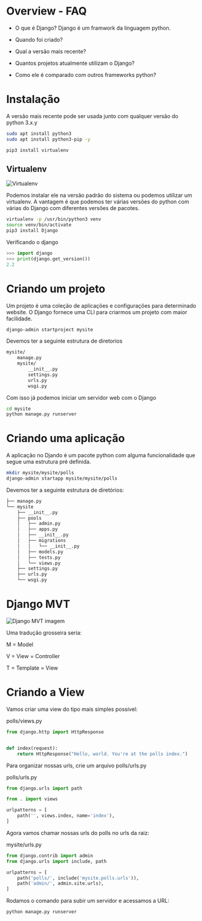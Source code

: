 # Overview - FAQ

- O que é Django?
Django é um framwork da linguagem python.

- Quando foi criado?

- Qual a versão mais recente?

- Quantos projetos atualmente utilizam o Django?

- Como ele é comparado com outros frameworks python?

# Instalação

A versão mais recente pode ser usada junto com qualquer versão do python 3.x.y

```bash
sudo apt install python3
sudo apt install python3-pip -y

pip3 install virtualenv
```

## Virtualenv

![Virtualenv](https://miro.medium.com/max/1400/1*wC-mrXuYgarKP8bSK3AivQ.png)

Podemos instalar ele na versão padrão do sistema ou podemos utilizar um virtualenv. A vantagem é que podemos ter várias versões do python com várias do Django com diferentes versões de pacotes.

```bash
virtualenv -p /usr/bin/python3 venv
source venv/bin/activate
pip3 install Django
```

Verificando o django

```python
>>> import django
>>> print(django.get_version())
2.2
```

# Criando um projeto
Um projeto é uma coleção de aplicações e configurações para determinado website. O Django fornece uma CLI para criarmos um projeto com maior facilidade.

```bash
django-admin startproject mysite
```

Devemos ter a seguinte estrutura de diretorios

```bash
mysite/
    manage.py
    mysite/
        __init__.py
        settings.py
        urls.py
        wsgi.py
```

Com isso já podemos iniciar um servidor web com o Django

```bash
cd mysite
python manage.py runserver
```

# Criando uma aplicação
A aplicação no Djando é um pacote python com alguma funcionalidade que segue uma estrutura pré definida.

```bash
mkdir mysite/mysite/polls
django-admin startapp mysite/mysite/polls
```

Devemos ter a seguinte estrutura de diretórios:

```bash
├── manage.py
└── mysite
    ├── __init__.py
    ├── pools
    │   ├── admin.py
    │   ├── apps.py
    │   ├── __init__.py
    │   ├── migrations
    │   │   └── __init__.py
    │   ├── models.py
    │   ├── tests.py
    │   └── views.py
    ├── settings.py
    ├── urls.py
    └── wsgi.py
```

# Django MVT
![Django MVT imagem](https://www.tutorialspoint.com/django/images/django_mvc_mvt_pattern.jpg)

Uma tradução grosseira seria:

M = Model

V = View = Controller

T = Template = View

# Criando a View

Vamos criar uma view do tipo mais simples possível:

polls/views.py

```python
from django.http import HttpResponse


def index(request):
    return HttpResponse("Hello, world. You're at the polls index.")
```

Para organizar nossas urls, crie um arquivo polls/urls.py

polls/urls.py

```python
from django.urls import path

from . import views

urlpatterns = [
    path('', views.index, name='index'),
]
```

Agora vamos chamar nossas urls do polls no urls da raiz:

mysite/urls.py

```python
from django.contrib import admin
from django.urls import include, path

urlpatterns = [
    path('polls/', include('mysite.polls.urls')),
    path('admin/', admin.site.urls),
]
```

Rodamos o comando para subir um servidor e acessamos a URL:

```bash
python manage.py runserver
```
